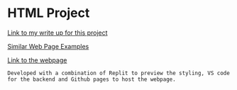 # HTML Project

[Link to my write up for this project](https://docs.google.com/document/d/1MfuPqlStp-WHGScqGe8Dp81RHAUt5DexUhPRggWHd1o/edit?tab=t.0)

[Similar Web Page Examples](https://docs.google.com/document/d/1mgqEqADgPxTbjfRrIUQ4ZMS8S812zw3u379yDUsj74I/edit?tab=t.0)

[Link to the webpage](https://41690.github.io/HTML-Project/)

```
Developed with a combination of Replit to preview the styling, VS code for the backend and Github pages to host the webpage. 

```

